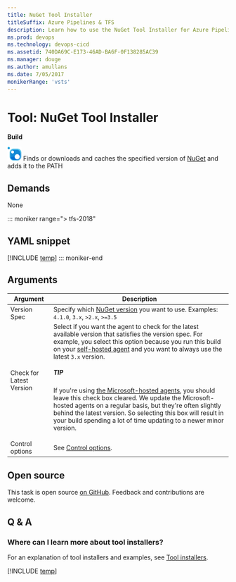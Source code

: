 ```yaml
---
title: NuGet Tool Installer
titleSuffix: Azure Pipelines & TFS
description: Learn how to use the NuGet Tool Installer for Azure Pipelines and TFS to find, download, and cache the specified version of NuGet.
ms.prod: devops
ms.technology: devops-cicd
ms.assetid: 740DA69C-E173-46AD-BA6F-0F138285AC39
ms.manager: douge
ms.author: amullans
ms.date: 7/05/2017
monikerRange: 'vsts'
---
```


# Tool: NuGet Tool Installer

**Build**

![icon](_img/nuget.png) Finds or downloads and caches the specified version of [NuGet](https://nuget.org/) and adds it to the PATH

## Demands

None

::: moniker range="> tfs-2018"
## YAML snippet
[!INCLUDE [temp](../_shared/yaml/NuGetToolInstallerV0.md)]
::: moniker-end

## Arguments

| Argument | Description |
|----------|-------------|
| Version Spec | Specify which [NuGet version](https://dist.nuget.org/tools.json) you want to use. Examples: `4.1.0`, `3.x`, `>2.x`, `>=3.5` |
| Check for Latest Version | Select if you want the agent to check for the latest available version that satisfies the version spec. For example, you select this option because you run this build on your [self-hosted agent](../../agents/agents.md#install) and you want to always use the latest `3.x` version. <div class="tip"><h5>TIP</h5><p>If you're using [the Microsoft-hosted agents](../../agents/hosted.md), you should leave this check box cleared. We update the Microsoft-hosted agents on a regular basis, but they're often slightly behind the latest version. So selecting this box will result in your build spending a lot of time updating to a newer minor version.</p></div>|
| Control options | See [Control options](../../process/tasks.md#controloptions). |

## Open source

This task is open source [on GitHub](https://github.com/Microsoft/vsts-tasks). Feedback and contributions are welcome.

## Q & A
<!-- BEGINSECTION class="md-qanda" -->

### Where can I learn more about tool installers?

For an explanation of tool installers and examples, see [Tool installers](../../process/tasks.md#tool-installers).

[!INCLUDE [temp](../../_shared/qa-agents.md)]

<!-- ENDSECTION -->
